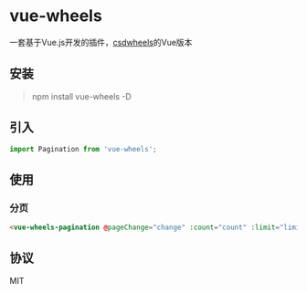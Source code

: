 # vue-wheels

一套基于Vue.js开发的插件，[csdwheels](https://github.com/csdoker/csdwheels)的Vue版本

## 安装

> npm install vue-wheels -D

## 引入

```javascript
import Pagination from 'vue-wheels';
```

## 使用

### 分页

```html
<vue-wheels-pagination @pageChange="change" :count="count" :limit="limit"></vue-wheels-pagination>
```

## 协议

MIT